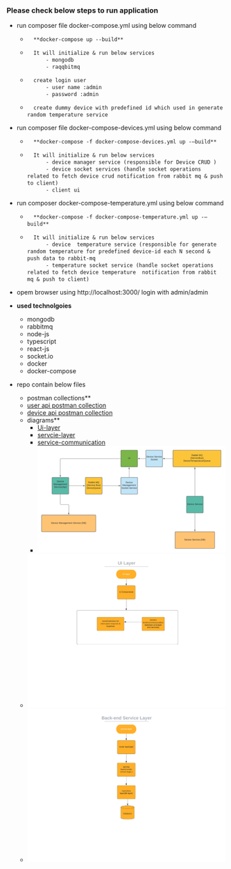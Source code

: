 ### Please check below steps to run application

- run composer file docker-compose.yml using below command
	- 		**docker-compose up --build** 
	- 		It will initialize & run below services 
				- mongodb
				- raqqbitmq
	- 		create login user
				- user name :admin
				- password :admin
	- 		create dummy device with predefined id which used in generate random temperature service

- run composer file docker-compose-devices.yml  using below command
	- 		**docker-compose -f docker-compose-devices.yml up -–build**
	- 		It will initialize & run below services 
				- device manager service (responsible for Device CRUD )
				- device socket services (handle socket operations related to fetch device crud notification from rabbit mq & push to client)
				- client ui

- run composer docker-compose-temperature.yml using below command
	- 		**docker-compose -f docker-compose-temperature.yml up -–build**
	- 		It will initialize & run below services 
				- device  temperature service (responsible for generate random temperature for predefined device-id each N second & push data to rabbit-mq
				- temperature socket service (handle socket operations related to fetch device temperature  notification from rabbit mq & push to client)
- opem  browser using http://localhost:3000/  login with admin/admin

- **used technolgoies**
	- mongodb
	- rabbitmq
	- node-js
	- typescript
	- react-js
	- socket.io
	- docker
	- docker-compose

- repo contain below files
	- postman collections**
 	- [user api postman collection](https://github.com/modyrefy/thermostat.interview/blob/main/project-info/postman-collection/thermostat.user.postman_collection.json)
 	- [device api postman collection](https://github.com/modyrefy/thermostat.interview/blob/main/project-info/postman-collection/thermostat.device.postman_collection.json)
	- diagrams**
      	- [Ui-layer](https://github.com/modyrefy/thermostat.interview/blob/main/project-info/diagrams/Ui-layer.png)
      	- [servcie-layer](https://github.com/modyrefy/thermostat.interview/blob/main/project-info/diagrams/servcie-layer.png)
      	- [service-communication](https://github.com/modyrefy/thermostat.interview/blob/main/project-info/diagrams/service-communication.png)
      	- ![](https://github.com/modyrefy/thermostat.interview/blob/main/project-info/diagrams/service-communication.png)
	- ![](https://github.com/modyrefy/thermostat.interview/blob/main/project-info/diagrams/Ui-layer.png)
	- ![](https://github.com/modyrefy/thermostat.interview/blob/main/project-info/diagrams/servcie-layer.png)


